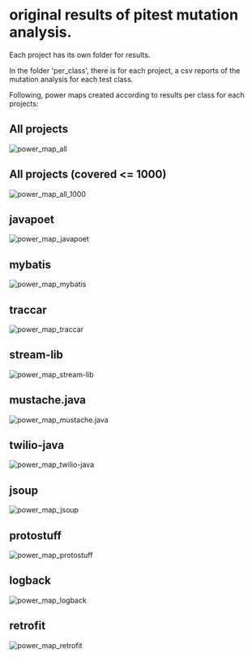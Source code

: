 # original results of pitest mutation analysis.

Each project has its own folder for results.

In the folder 'per_class', there is for each project, a csv reports of the mutation analysis for each test class.

Following, power maps created according to results per class for each projects:

## All projects
![power_map_all](power_map_all.jpeg)
## All projects (covered <= 1000)
![power_map_all_1000](power_map_all_1000.jpeg)
## javapoet
![power_map_javapoet](power_map_javapoet.jpeg)
## mybatis
![power_map_mybatis](power_map_mybatis.jpeg)
## traccar
![power_map_traccar](power_map_traccar.jpeg)
## stream-lib
![power_map_stream-lib](power_map_stream-lib.jpeg)
## mustache.java
![power_map_mustache.java](power_map_mustache.java.jpeg)
## twilio-java
![power_map_twilio-java](power_map_twilio-java.jpeg)
## jsoup
![power_map_jsoup](power_map_jsoup.jpeg)
## protostuff
![power_map_protostuff](power_map_protostuff.jpeg)
## logback
![power_map_logback](power_map_logback.jpeg)
## retrofit
![power_map_retrofit](power_map_retrofit.jpeg)
